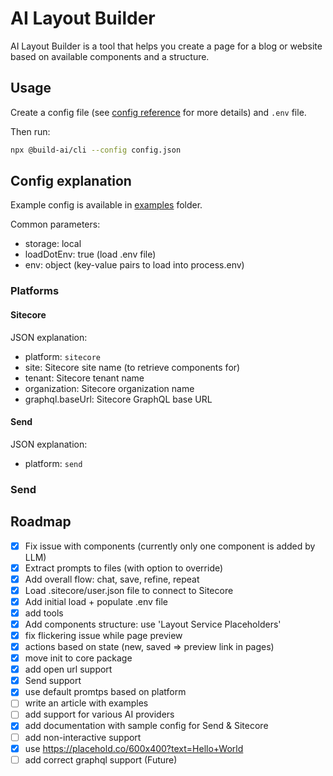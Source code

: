 # AI Layout Builder

AI Layout Builder is a tool that helps you create a page for a blog or website based on available components and a structure.

## Usage

Create a config file (see [config reference](#config-reference) for more details) and `.env` file.

Then run:

```bash
npx @build-ai/cli --config config.json
```

## Config explanation

Example config is available in [examples](examples) folder.

Common parameters:
- storage: local
- loadDotEnv: true (load .env file)
- env: object (key-value pairs to load into process.env)

### Platforms

#### Sitecore
JSON explanation:

- platform: `sitecore`
- site: Sitecore site name (to retrieve components for)
- tenant: Sitecore tenant name
- organization: Sitecore organization name
- graphql.baseUrl: Sitecore GraphQL base URL

#### Send
JSON explanation:
- platform: `send`

### Send

## Roadmap
- [x] Fix issue with components (currently only one component is added by LLM)
- [x] Extract prompts to files (with option to override)
- [x] Add overall flow: chat, save, refine, repeat
- [x] Load .sitecore/user.json file to connect to Sitecore
- [x] Add initial load + populate .env file
- [x] add tools
- [x] Add components structure: use 'Layout Service Placeholders'
- [x] fix flickering issue while page preview
- [x] actions based on state (new, saved => preview link in pages)
- [x] move init to core package
- [x] add open url support
- [x] Send support
- [x] use default promtps based on platform
- [ ] write an article with examples
- [ ] add support for various AI providers
- [x] add documentation with sample config for Send & Sitecore
- [ ] add non-interactive support
- [x] use https://placehold.co/600x400?text=Hello+World
- [ ] add correct graphql support (Future)
